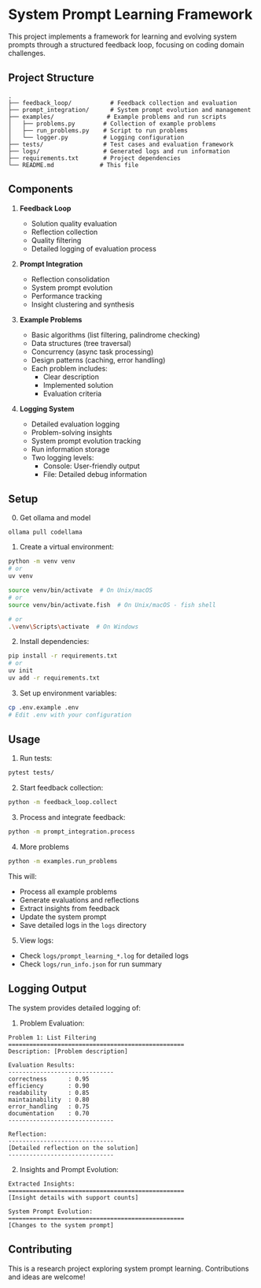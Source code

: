 # System Prompt Learning Framework

This project implements a framework for learning and evolving system prompts through a structured feedback loop, focusing on coding domain challenges.

## Project Structure

```
.
├── feedback_loop/           # Feedback collection and evaluation
├── prompt_integration/      # System prompt evolution and management
├── examples/               # Example problems and run scripts
│   ├── problems.py        # Collection of example problems
│   ├── run_problems.py    # Script to run problems
│   └── logger.py          # Logging configuration
├── tests/                 # Test cases and evaluation framework
├── logs/                  # Generated logs and run information
├── requirements.txt       # Project dependencies
└── README.md             # This file
```

## Components

1. **Feedback Loop**
   - Solution quality evaluation
   - Reflection collection
   - Quality filtering
   - Detailed logging of evaluation process

2. **Prompt Integration**
   - Reflection consolidation
   - System prompt evolution
   - Performance tracking
   - Insight clustering and synthesis

3. **Example Problems**
   - Basic algorithms (list filtering, palindrome checking)
   - Data structures (tree traversal)
   - Concurrency (async task processing)
   - Design patterns (caching, error handling)
   - Each problem includes:
     - Clear description
     - Implemented solution
     - Evaluation criteria

4. **Logging System**
   - Detailed evaluation logging
   - Problem-solving insights
   - System prompt evolution tracking
   - Run information storage
   - Two logging levels:
     - Console: User-friendly output
     - File: Detailed debug information

## Setup
0. Get ollama and model
```
ollama pull codellama
```

1. Create a virtual environment:
```bash
python -m venv venv
# or
uv venv

source venv/bin/activate  # On Unix/macOS
# or 
source venv/bin/activate.fish  # On Unix/macOS - fish shell

# or
.\venv\Scripts\activate  # On Windows
```

2. Install dependencies:
```bash
pip install -r requirements.txt
# or 
uv init
uv add -r requirements.txt
```

3. Set up environment variables:
```bash
cp .env.example .env
# Edit .env with your configuration
```

## Usage

1. Run tests:
```bash
pytest tests/
```

2. Start feedback collection:
```bash
python -m feedback_loop.collect
```

3. Process and integrate feedback:
```bash
python -m prompt_integration.process
```

4. More problems
```bash
python -m examples.run_problems
```



This will:
- Process all example problems
- Generate evaluations and reflections
- Extract insights from feedback
- Update the system prompt
- Save detailed logs in the `logs` directory

5. View logs:
- Check `logs/prompt_learning_*.log` for detailed logs
- Check `logs/run_info.json` for run summary

## Logging Output

The system provides detailed logging of:

1. Problem Evaluation:
```
Problem 1: List Filtering
==================================================
Description: [Problem description]

Evaluation Results:
------------------------------
correctness      : 0.95
efficiency       : 0.90
readability      : 0.85
maintainability  : 0.80
error_handling   : 0.75
documentation    : 0.70
------------------------------

Reflection:
------------------------------
[Detailed reflection on the solution]
------------------------------
```

2. Insights and Prompt Evolution:
```
Extracted Insights:
==================================================
[Insight details with support counts]

System Prompt Evolution:
==================================================
[Changes to the system prompt]
```

## Contributing

This is a research project exploring system prompt learning. Contributions and ideas are welcome! 